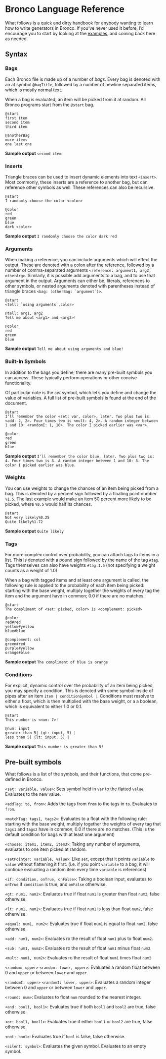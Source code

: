 # Bronco Language Reference

What follows is a quick and dirty handbook for anybody wanting to learn how to write generators in Bronco. If you’ve never used it before, I’d encourage you to start by looking at the [examples](EXAMPLES.md), and coming back here as needed. 

## Syntax

### Bags
Each Bronco file is made up of a number of *bags*. Every bag is denoted with an at symbol `@bagTitle`, followed by a number of newline separated items, which is mostly normal text. 

When a bag is evaluated, an item will be picked from it at random. All Bronco programs start from the `@start` bag.

```
@start
first item
second item
third item

@anotherBag
more items
one last one
```
**Sample output** `second item`

### Inserts
Triangle braces can be used to insert dynamic elements into text `<insert>`. Most commonly, these inserts are a reference to another bag, but can reference other symbols as well. These references can also be recursive.

```
@start
I randomly choose the color <color>

@color
red
green
blue
dark <color>
```
**Sample output** `I randomly choose the color dark red`

### Arguments
When making a reference, you can include arguments which will effect the output. These are denoted with a colon after the reference, followed by a number of comma-separated arguments `<reference: argument1, arg2, otherArg>`. Similarly, it is possible add arguments to a bag, and to use that argument in the output. Arguments can either be, literals, references to other symbols, or nested arguments denoted with parentheses instead of triangle braces ``<bag: (otherBag: `argument`)>``.

```
@start
<tell: `using arguments`,color>

@tell: arg1, arg2
Tell me about <arg1> and <arg2>!

@color
red
green
blue
```
**Sample output** `Tell me about using arguments and blue!`

### Built-In Symbols
In addition to the bags you define, there are many pre-built symbols you can access. These typically perform operations or other concise functionality.

Of particular note is the *set* symbol, which let’s you define and change the value of variables. A full list of pre-built symbols is found at the end of the document.

```
@start
I’ll remember the color <set: var, color>, later. Two plus two is: <add: 2, 2>. Four times two is <mult: 4, 2>. A random integer between 1 and 10: <randomI: 1, 10>. The color I picked earlier was <var>.

@color
red
green
blue
```
**Sample output** `I’ll remember the color blue, later. Two plus two is: 4. Four times two is 8. A random integer between 1 and 10: 8. The color I picked earlier was blue.`

### Weights
You can use weights to change the chances of an item being picked from a bag. This is denoted by a percent sign followed by a floating point number `%1.5`. The last example would make an item 50 percent more likely to be picked, where `%0.5` would half its chances.

```
@start
Not very likely%0.25
Quite likely%1.72
```
**Sample output** `Quite likely`

### Tags
For more complex control over probability, you can attach tags to items in a list. This is denoted with a pound sign followed by the name of the tag `#tag`. Tags themselves can also have weights `#tag:1.5` (not specifying a weight counts as a weight of 1.0)


When a bag with tagged items and at least one argument is called, the following rule is applied to the probability of each item being picked: starting with the base weight, multiply together the weights of every tag the item and the argument have in common; 0.0 if there are no matches. 

```
@start
The compliment of <set: picked, color> is <complement: picked>

@color
red#red
yellow#yellow
blue#blue

@complement: col
green#red
purple#yellow
orange#blue
```
**Sample output** `The compliment of blue is orange`

### Conditions
For explicit, dynamic control over the probability of an item being picked, you may specify a condition. This is denoted with some symbol inside of pipes after an item `item | conditionSymbol |`. Conditions must resolve to either a float, which is then multiplied with the base weight, or a a boolean, which is equivalent to either 1.0 or 0.1. 

```
@start
This number is <num: 7>!

@num: input
greater than 5| (gt: input, 5) |
less than 5| (lt: input, 5) |
```
**Sample output** `This number is greater than 5!`

## Pre-built symbols
What follows is a list of the symbols, and their functions, that come pre-defined in Bronco.

`<set: variable, value>`: Sets symbol held in `var` to the flatted `value`. Evaluates to the new value.

`<addTag: to, from>`: Adds the tags from `from` to the tags in `to`. Evaluates to `from`.

`<matchTag: tags1, tags2>`: Evaluates to a float with the following rule: starting with the base weight, multiply together the weights of every tag that `tags1` and `tags2` have in common; 0.0 if there are no matches. (This is the default condition for bags with at least one argument)

`<choose: item1, item2, item3>`: Taking any number of arguments, evaluates to one item picked at random.

`<setPointer: variable, value>`: Like `set`, except that it points `variable` to `value` without flattening it first. (i.e. if you point `variable` to a bag, it will continue evaluating a random item every time `variable` is references)

`<if: condition, onTrue, onFalse>`: Taking a boolean input, evaluates to `onTrue` if `condition` is true, and `onFalse` otherwise.

`<gt: num1, num2>`: Evaluates true if float `num1` is greater than float `num2`, false otherwise.

`<lt: num1, num2>`: Evaluates true if float `num1` is less than float `num2`, false otherwise.

`<equal: num1, num2>`: Evaluates true if float `num1` is equal to float `num2`, false otherwise.

`<add: num1, num2>`: Evaluates ro the result of float `num1` plus to float `num2`.

`<sub: num1, num2>`: Evaluates ro the result of float `num1` minus float `num2`.

`<mult: num1, num2>`: Evaluates ro the result of float `num1` times float `num2`

`<random: upper>` `<random: lower, upper>`: Evaluates a random float between 0 and `upper` or between `lower` and `upper`.

`<randomI: upper>` `<randomI: lower, upper>`: Evaluates a random integer between 0 and `upper` or between `lower` and `upper`.

`<round: num>`: Evaluates to float `num` rounded to the nearest integer.

`<and: bool1, bool1>`: Evaluates true if both `bool1` and `bool2` are true, false otherwise.

`<or: bool1, bool1>`: Evaluates true if either `bool1` or `bool2` are true, false otherwise.

`<not: bool>`: Evaluates true if `bool` is false, false otherwise.

`<silent: symbol>`: Evaluates the given symbol. Evaluates to an empty symbol.

